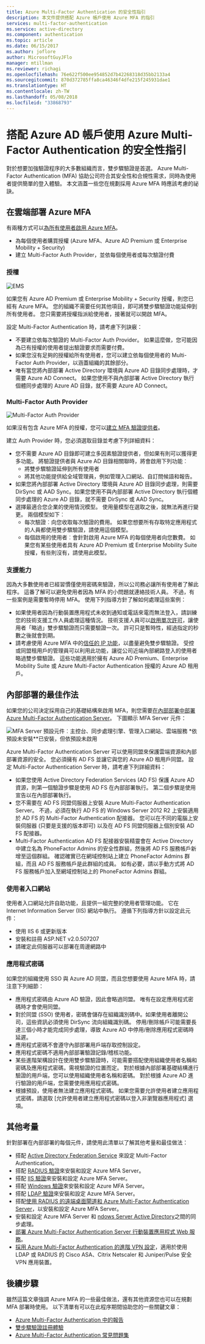 ```yaml
---
title: Azure Multi-Factor Authentication 的安全性指引
description: 本文件提供搭配 Azure 帳戶使用 Azure MFA 的指引
services: multi-factor-authentication
ms.service: active-directory
ms.component: authentication
ms.topic: article
ms.date: 06/15/2017
ms.author: joflore
author: MicrosoftGuyJFlo
manager: mtillman
ms.reviewer: richagi
ms.openlocfilehash: 76e622f500ee954852d7b42268318d35bb2133a4
ms.sourcegitcommit: 870d372785ffa8ca46346f4dfe215f245931dae1
ms.translationtype: HT
ms.contentlocale: zh-TW
ms.lasthandoff: 05/08/2018
ms.locfileid: "33868793"
---
```

# <a name="security-guidance-for-using-azure-multi-factor-authentication-with-azure-ad-accounts"></a>搭配 Azure AD 帳戶使用 Azure Multi-Factor Authentication 的安全性指引

對於想要加強驗證程序的大多數組織而言，雙步驟驗證是首選。 Azure Multi-Factor Authentication (MFA) 協助公司符合其安全性和合規性需求，同時為使用者提供簡單的登入體驗。 本文涵蓋一些您在規劃採用 Azure MFA 時應該考慮的祕訣。

## <a name="deploy-azure-mfa-in-the-cloud"></a>在雲端部署 Azure MFA

有兩種方式可以[為所有使用者啟用 Azure MFA](howto-mfa-getstarted.md)。

* 為每個使用者購買授權 (Azure MFA、Azure AD Premium 或 Enterprise Mobility + Security)
* 建立 Multi-Factor Auth Provider，並依每個使用者或每次驗證付費

### <a name="licenses"></a>授權
![EMS](./media/multi-factor-authentication-security-best-practices/ems.png)

如果您有 Azure AD Premium 或 Enterprise Mobility + Security 授權，則您已經有 Azure MFA。 您的組織不需要任何其他項目，即可將雙步驟驗證功能延伸到所有使用者。 您只需要將授權指派給使用者，接著就可以開啟 MFA。

設定 Multi-Factor Authentication 時，請考慮下列訣竅：

* 不要建立依每次驗證的 Multi-Factor Auth Provider。 如果這麼做，您可能因為已有授權的使用者提出驗證要求而需要付費。
* 如果您沒有足夠的授權給所有使用者，您可以建立依每個使用者的 Multi-Factor Auth Provider，以涵蓋組織的其餘部分。 
* 唯有當您將內部部署 Active Directory 環境與 Azure AD 目錄同步處理時，才需要 Azure AD Connect。 如果您使用不與內部部署 Active Directory 執行個體同步處理的 Azure AD 目錄，就不需要 Azure AD Connect。

### <a name="multi-factor-auth-provider"></a>Multi-Factor Auth Provider
![Multi-Factor Auth Provider](./media/multi-factor-authentication-security-best-practices/authprovider.png)

如果沒有包含 Azure MFA 的授權，您可以[建立 MFA 驗證提供者](concept-mfa-authprovider.md)。

建立 Auth Provider 時，您必須選取目錄並考慮下列詳細資料：

* 您不需要 Azure AD 目錄即可建立多因素驗證提供者，但如果有則可以獲得更多功能。 將驗證提供者與 Azure AD 目錄相關聯時，將會啟用下列功能︰
  * 將雙步驟驗證延伸到所有使用者
  * 將其他功能提供給全域管理員，例如管理入口網站、自訂問候語和報告。
* 如果您將內部部署 Active Directory 環境與 Azure AD 目錄同步處理，則需要 DirSync 或 AAD Sync。如果您使用不與內部部署 Active Directory 執行個體同步處理的 Azure AD 目錄，就不需要 DirSync 或 AAD Sync。
* 選擇最適合您企業的使用情況模型。 使用量模型在選取之後，就無法再進行變更。 兩個模型如下︰
  * 每次驗證︰向您收取每次驗證的費用。 如果您想要所有存取特定應用程式的人員都使用雙步驟驗證，請使用這個模型。
  * 每個啟用的使用者︰會針對啟用 Azure MFA 的每個使用者向您數費。 如果您有某些使用者具有 Azure AD Premium 或 Enterprise Mobility Suite 授權，有些則沒有，請使用此模型。

### <a name="supportability"></a>支援能力
因為大多數使用者已經習慣僅使用密碼來驗證，所以公司務必讓所有使用者了解此程序。 這番了解可以避免使用者因為 MFA 的小問題就連絡技術人員。 不過，有一些案例是需要暫時停用 MFA。 使用下列指導方針了解如何處理這些案例：

* 如果使用者因為行動裝置應用程式未收到通知或電話來電而無法登入，請訓練您的技術支援工作人員處理這種情況。 技術支援人員可以[啟用單次許可](howto-mfa-mfasettings.md#one-time-bypass)，讓使用者「略過」雙步驟驗證而只需要驗證一次。 許可只是暫時性，經過指定的秒數之後就會到期。
* 請考慮使用 Azure MFA 中的[信任的 IP 功能](howto-mfa-mfasettings.md#trusted-ips)，以盡量避免雙步驟驗證。 受控或同盟租用戶的管理員可以利用此功能，讓從公司近端內部網路登入的使用者略過雙步驟驗證。 這些功能適用於擁有 Azure AD Premium、Enterprise Mobility Suite 或 Azure Multi-Factor Authentication 授權的 Azure AD 租用戶。

## <a name="best-practices-for-an-on-premises-deployment"></a>內部部署的最佳作法
如果您的公司決定採用自己的基礎結構來啟用 MFA，則您需要[在內部部署中部署 Azure Multi-Factor Authentication Server](howto-mfaserver-deploy.md)。 下圖顯示 MFA Server 元件：

![MFA Server 預設元件︰主控台、同步處理引擎、管理入口網站、雲端服務](./media/multi-factor-authentication-security-best-practices/server.png) \*依預設未安裝\**已安裝，但依預設未啟用

Azure Multi-Factor Authentication Server 可以使用同盟來保護雲端資源和內部部署資源的安全。 您必須擁有 AD FS 並讓它與您的 Azure AD 租用戶同盟。
設定 Multi-Factor Authentication Server 時，請考慮下列詳細資料：

* 如果您使用 Active Directory Federation Services (AD FS) 保護 Azure AD 資源，則第一個驗證步驟是使用 AD FS 在內部部署執行。 第二個步驟是使用宣告以在內部部署執行。
* 您不需要在 AD FS 同盟伺服器上安裝 Azure Multi-Factor Authentication Server。 不過，必須在執行 AD FS 的 Windows Server 2012 R2 上安裝適用於 AD FS 的 Multi-Factor Authentication 配接器。 您可以在不同的電腦上安裝伺服器 (只要是支援的版本即可) 以及在 AD FS 同盟伺服器上個別安裝 AD FS 配接器。 
* Multi-Factor Authentication AD FS 配接器安裝精靈會在 Active Directory 中建立名為 PhoneFactor Admins 的安全性群組，然後將 AD FS 服務帳戶新增至這個群組。 確認確實已在網域控制站上建立 PhoneFactor Admins 群組，而且 AD FS 服務帳戶是此群組的成員。 如有必要，請以手動方式將 AD FS 服務帳戶加入至網域控制站上的 PhoneFactor Admins 群組。

### <a name="user-portal"></a>使用者入口網站
使用者入口網站允許自助功能，且提供一組完整的使用者管理功能。 它在 Internet Information Server (IIS) 網站中執行。 遵循下列指導方針以設定此元件：

* 使用 IIS 6 或更新版本
* 安裝和註冊 ASP.NET v2.0.507207
* 請確定此伺服器可以部署在周邊網路中

### <a name="app-passwords"></a>應用程式密碼
如果您的組織使用 SSO 與 Azure AD 同盟，而且您想要使用 Azure MFA 時，請注意下列細節：

* 應用程式密碼由 Azure AD 驗證，因此會略過同盟。 唯有在設定應用程式密碼時才會使用同盟。
* 對於同盟 (SSO) 使用者，密碼會儲存在組織識別碼中。如果使用者離開公司，這些資訊必須使用 DirSync 流向組織識別碼。 停用/刪除帳戶可能需要長達三個小時才能完成同步處理，導致 Azure AD 中停用/刪除應用程式密碼時延遲。
* 應用程式密碼不會遵守內部部署用戶端存取控制設定。
* 應用程式密碼不適用內部部署驗證記錄/稽核功能。
* 某些進階架構設計在使用雙步驟驗證時，可能需要搭配使用組織使用者名稱和密碼及應用程式密碼，需視驗證的位置而定。 對於根據內部部署基礎結構進行驗證的用戶端，您可以使用組織使用者名稱和密碼。 對於根據 Azure AD 進行驗證的用戶端，您需要使用應用程式密碼。
* 根據預設，使用者無法建立應用程式密碼。 如果您需要允許使用者建立應用程式密碼，請選取 [允許使用者建立應用程式密碼以登入非瀏覽器應用程式] 選項。

## <a name="additional-considerations"></a>其他考量
針對部署在內部部署的每個元件，請使用此清單以了解其他考量和最佳做法：

- 搭配 [Active Directory Federation Service](multi-factor-authentication-get-started-adfs.md) 來設定 Multi-Factor Authentication。
- 搭配 [RADIUS 驗證](howto-mfaserver-dir-radius.md)來安裝和設定 Azure MFA Server。
- 搭配 [IIS 驗證](howto-mfaserver-iis.md)來安裝和設定 Azure MFA Server。
- 搭配 [Windows 驗證](howto-mfaserver-windows.md)來安裝和設定 Azure MFA Server。
- 搭配 [LDAP 驗證](howto-mfaserver-dir-ldap.md)來安裝和設定 Azure MFA Server。
- 搭配[使用 RADIUS 的遠端桌面閘道和 Azure Multi-Factor Authentication Server](howto-mfaserver-nps-rdg.md)，以安裝和設定 Azure MFA Server。
- 安裝和設定 Azure MFA Server 和 [ndows Server Active Directory](howto-mfaserver-dir-ad.md)之間的同步處理。
- [部署 Azure Multi-Factor Authentication Server 行動裝置應用程式 Web 服務](howto-mfaserver-deploy-mobileapp.md)。
- [採用 Azure Multi-Factor Authentication 的進階 VPN 設定](howto-mfaserver-nps-vpn.md)，適用於使用 LDAP 或 RADIUS 的 Cisco ASA、Citrix Netscaler 和 Juniper/Pulse 安全 VPN 應用裝置。

## <a name="next-steps"></a>後續步驟
雖然這篇文章強調 Azure MFA 的一些最佳做法，還有其他資源您也可以在規劃 MFA 部署時使用。 以下清單有可以在此程序期間協助您的一些關鍵文章：

* [Azure Multi-Factor Authentication 中的報告](howto-mfa-reporting.md)
* [雙步驟驗證註冊體驗](../../multi-factor-authentication/end-user/multi-factor-authentication-end-user-first-time.md)
* [Azure Multi-Factor Authentication 常見問題集](multi-factor-authentication-faq.md)
